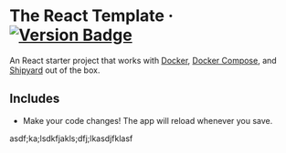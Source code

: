 # The React Template &middot; [![Version Badge](https://img.shields.io/badge/version-1.0.0-brightgreen)](#)

An React starter project that works with [Docker](https://www.docker.com/), [Docker Compose](https://docs.docker.com/compose/),
and [Shipyard](https://shipyard.build) out of the box.

## Includes

- Make your code changes! The app will reload whenever you save.

asdf;ka;lsdkfjakls;dfj;lkasdjfklasf
